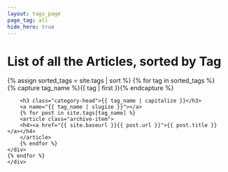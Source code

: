 ```yaml
---
layout: tags_page
page_tag: all
hide_hero: true
---
```


# List of all the Articles, sorted by Tag
<html>
    <div id="archives">
    {% assign sorted_tags = site.tags | sort %}
    {% for tag in sorted_tags %}
    <div class="archive-group">
        {% capture tag_name %}{{ tag | first }}{% endcapture %}
        <div id="#{{ tag_name | slugize }}"></div>
        <p></p>

        <h3 class="category-head">{{ tag_name | capitalize }}</h3>
        <a name="{{ tag_name | slugize }}"></a>
        {% for post in site.tags[tag_name] %}
        <article class="archive-item">
        <h4><a href="{{ site.baseurl }}{{ post.url }}">{{ post.title }}</a></h4>
        </article>
        {% endfor %}
    </div>
    {% endfor %}
    </div>
</html>